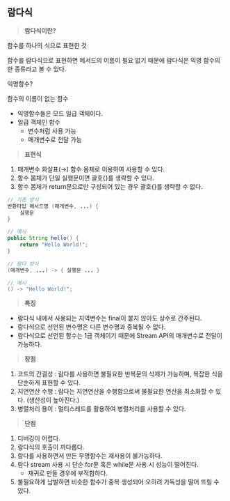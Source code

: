 ## 람다식
> **람다식이란?**
> 

함수를 하나의 식으로 표현한 것

함수를 람다식으로 표현하면 메서드의 이름이 필요 없기 때문에 람다식은 익명 함수의 한 종류라고 볼 수 있다.

익명함수?

함수의 이름이 없는 함수

- 익명함수들은 모드 일급 객체이다.
- 일급 객체인 함수
    - 변수처럼 사용 가능
    - 매개변수로 전달 가능

> **표현식**
> 
1. 매개변수 화살표(→) 함수 몸체로 이용하여 사용할 수 있다.
2. 함수 몸체가 단일 실행문이면 괄호{}를 생략할 수 있다.
3. 함수 몸체가 return문으로만 구성되어 있는 경우 괄호{}를 생략할 수 없다.

```java
// 기존 방식
반환타입 메서드명 (매개변수, ...) {
	실행문
}

// 예시
public String hello() {
	return "Hello World!";
}
```

```java
// 람다 방식
(매개변수, ...) -> { 실행문 ... }

// 예시
() -> "Hello World!";
```

> **특징**
> 
- 람다식 내에서 사용되는 지역변수는 final이 붙지 않아도 상수로 간주된다.
- 람다식으로 선언된 변수명은 다른 변수명과 중복될 수 없다.
- 람다식으로 선언된 함수는 1급 객체이기 때문에 Stream API의 매개변수로 전달이 가능하다.

> **장점**
> 
1. 코드의 간결성 : 람다를 사용하면 불필요한 반복문의 삭제가 가능하며, 복잡한 식을 단순하게 표현할 수 있다.
2. 지연연산 수행 : 람다는 지연연산을 수행함으로써 불필요한 연산을 최소화할 수 있다. (생산성이 높아진다.)
3. 병렬처리 용이 : 멀티스레드를 활용하여 병렬처리를 사용할 수 있다.

> **단점**
> 
1. 디버깅이 어렵다.
2. 람다식의 호출이 까다롭다.
3. 람다를 사용하면서 만든 무명함수는 재사용이 불가능하다.
4. 람다 stream 사용 시 단순 for문 혹은 while문 사용 시 성능이 떨어진다.
    - 재귀로 만들 경우에 부적합하다.
5. 불필요하게 남발하면 비슷한 함수가 중복 생성되어 오히려 가독성을 떨어 뜨릴 수 있다.
